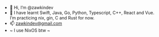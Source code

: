 - 👋 Hi, I’m @zawkindev
- 🌱 I have learnt Swift, Java, Go, Python, Typescript, C++, React and Vue. I’m practicing nix, gin, C and Rust for now.
- 📫 zawkindev@gmail.com
- ~ I use NixOS btw ~ 

<!---
zawkindev/zawkindev is a ✨ special ✨ repository because its `README.md` (this file) appears on your GitHub profile.
You can click the Preview link to take a look at your changes.
--->
